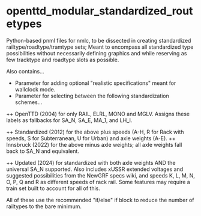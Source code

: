 # openttd_modular_standardized_routetypes
 Python-based pnml files for nmlc, to be dissected in creating standardized railtype/roadtype/tramtype sets; Meant to encompass all standardized type possibilities without necessarily defining graphics and while reserving as few tracktype and roadtype slots as possible.

Also contains...
+ Parameter for adding optional "realistic specifications" meant for wallclock mode.
+ Parameter for selecting between the following standardization schemes...

++ OpenTTD (2004) for only RAIL, ELRL, MONO and MGLV. Assigns these labels as fallbacks for SA_N, SA_E, MA_1, and LH_I.

++ Standardized (2012) for the above plus speeds (A-H, R for Rack with speeds, S for Subterranean, U for Urban) and axle weights (A-E).
++ Innsbruck (2022) for the above minus axle weights; all axle weights fall back to SA_N and equivalent.

++ Updated (2024) for standardized with both axle weights AND the universal SA_N supported. Also includes xUSSR extended voltages and suggested possibilities from the NewGRF specs wiki, and speeds K, L, M, N, O, P, Q and R as different speeds of rack rail. Some features may require a train set built to account for all of this.

All of these use the recommended "if/else" if block to reduce the number of railtypes to the bare minimum.